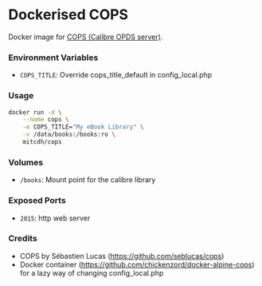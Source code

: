 # Dockerised COPS

Docker image for [COPS (Calibre OPDS server)](https://github.com/seblucas/cops).

### Environment Variables

* `COPS_TITLE`: Override cops_title_default in config_local.php

### Usage
````bash
docker run -d \
    --name cops \
    -e COPS_TITLE="My eBook Library" \
    -v /data/books:/books:ro \
    mitcdh/cops
````

### Volumes
* `/books`: Mount point for the calibre library

### Exposed Ports
* `2015`: http web server

### Credits
* COPS by Sébastien Lucas (https://github.com/seblucas/cops)
* Docker container (https://github.com/chickenzord/docker-alpine-cops) for a lazy way of changing config_local.php